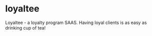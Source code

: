 # loyaltee
Loyaltee - a loyalty program SAAS. Having loyal clients is as easy as drinking cup of tea!
